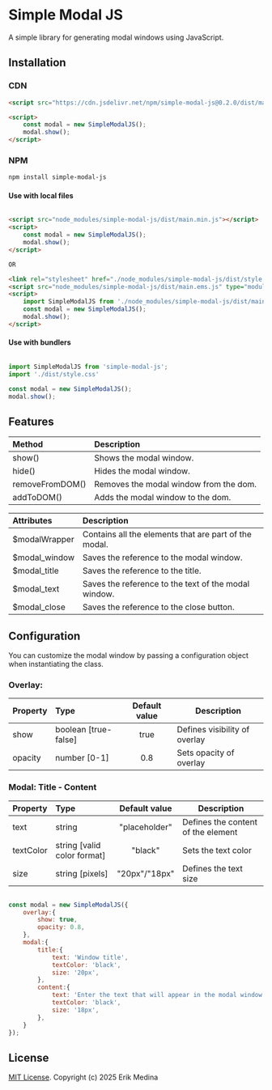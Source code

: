 # Simple Modal JS

A simple library for generating modal windows using JavaScript.

## Installation

### CDN

```html
<script src="https://cdn.jsdelivr.net/npm/simple-modal-js@0.2.0/dist/main.min.js"></script>

<script>
    const modal = new SimpleModalJS();
    modal.show();
</script>

```


### NPM

```bash
npm install simple-modal-js
```
#### Use with local files

```html

<script src="node_modules/simple-modal-js/dist/main.min.js"></script>
<script>
    const modal = new SimpleModalJS();
    modal.show();
</script>

OR

<link rel="stylesheet" href="./node_modules/simple-modal-js/dist/style.css">
<script src="node_modules/simple-modal-js/dist/main.ems.js" type="module"></script>
<script>
    import SimpleModalJS from './node_modules/simple-modal-js/dist/main.ems.js';
    const modal = new SimpleModalJS();
    modal.show();
</script>

```

#### Use with bundlers

```javascript

import SimpleModalJS from 'simple-modal-js';
import './dist/style.css'

const modal = new SimpleModalJS();
modal.show();

```

## Features

| Method             | Description                              |
|:-------------------|:-----------------------------------------|
| show()             | Shows the modal window.                  |
| hide()             | Hides the modal window.                  |
| removeFromDOM()    | Removes the modal window from the dom.   |
| addToDOM()         | Adds the modal window to the dom.        |

| Attributes       | Description                                            |
|:-----------------|:-------------------------------------------------------|
| $modalWrapper    | Contains all the elements that are part of the modal.  |
| $modal_window    | Saves the reference to the modal window.               |
| $modal_title     | Saves the reference to the title.                      |
| $modal_text      | Saves the reference to the text of the modal window.   |
| $modal_close     | Saves the reference to the close button.               |

## Configuration

You can customize the modal window by passing a configuration object when instantiating the class.

### Overlay:

|Property  |Type                   |Default value     |Description                      |
|:---------|:----------------------|:----------------:|---------------------------------|
|show      |boolean [true-false]   |true              | Defines visibility of overlay   |
|opacity   |number [0-1]           |0.8               | Sets opacity of overlay         |

### Modal: Title - Content

|Property  |Type                          |Default value     |Description                         |
|:---------|:-----------------------------|:----------------:|------------------------------------|
|text      |string                        |"placeholder"     | Defines the content of the element |
|textColor |string [valid color format]   |"black"           | Sets the text color                |
|size      |string [pixels]               |"20px"/"18px"     | Defines the text size              |



```javascript

const modal = new SimpleModalJS({
    overlay:{
        show: true,
        opacity: 0.8,
    },
    modal:{
        title:{
            text: 'Window title',
            textColor: 'black',
            size: '20px',
        },
        content:{
            text: 'Enter the text that will appear in the modal window. The text size and color can be customized.',
            textColor: 'black',
            size: '18px',
        },
    }
});
```

## License

[MIT License](https://raw.githubusercontent.com/erme07/simple-modal-js/refs/heads/main/LICENSE). Copyright (c) 2025 Erik Medina